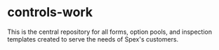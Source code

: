 # controls-work

This is the central repository for all forms, option pools, and inspection templates created to serve the needs of Spex's customers. 
